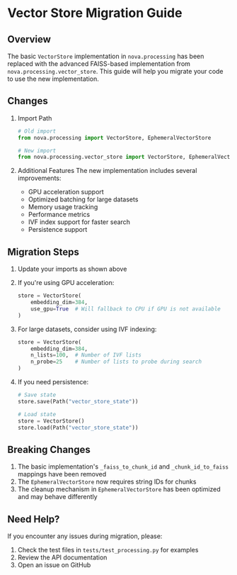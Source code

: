 # Vector Store Migration Guide

## Overview

The basic `VectorStore` implementation in `nova.processing` has been replaced with the advanced FAISS-based implementation from `nova.processing.vector_store`. This guide will help you migrate your code to use the new implementation.

## Changes

1. Import Path
   ```python
   # Old import
   from nova.processing import VectorStore, EphemeralVectorStore

   # New import
   from nova.processing.vector_store import VectorStore, EphemeralVectorStore
   ```

2. Additional Features
   The new implementation includes several improvements:
   - GPU acceleration support
   - Optimized batching for large datasets
   - Memory usage tracking
   - Performance metrics
   - IVF index support for faster search
   - Persistence support

## Migration Steps

1. Update your imports as shown above
2. If you're using GPU acceleration:
   ```python
   store = VectorStore(
       embedding_dim=384,
       use_gpu=True  # Will fallback to CPU if GPU is not available
   )
   ```

3. For large datasets, consider using IVF indexing:
   ```python
   store = VectorStore(
       embedding_dim=384,
       n_lists=100,  # Number of IVF lists
       n_probe=25    # Number of lists to probe during search
   )
   ```

4. If you need persistence:
   ```python
   # Save state
   store.save(Path("vector_store_state"))

   # Load state
   store = VectorStore()
   store.load(Path("vector_store_state"))
   ```

## Breaking Changes

1. The basic implementation's `_faiss_to_chunk_id` and `_chunk_id_to_faiss` mappings have been removed
2. The `EphemeralVectorStore` now requires string IDs for chunks
3. The cleanup mechanism in `EphemeralVectorStore` has been optimized and may behave differently

## Need Help?

If you encounter any issues during migration, please:
1. Check the test files in `tests/test_processing.py` for examples
2. Review the API documentation
3. Open an issue on GitHub 